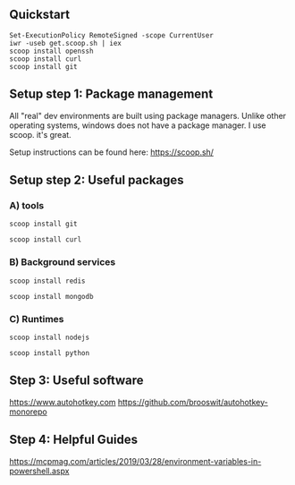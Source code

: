 ## Quickstart
```
Set-ExecutionPolicy RemoteSigned -scope CurrentUser
iwr -useb get.scoop.sh | iex
scoop install openssh
scoop install curl
scoop install git
```

## Setup step 1: Package management

All "real" dev environments are built using package managers. Unlike other operating systems, windows does not have a package manager. I use scoop. it's great.

Setup instructions can be found here: https://scoop.sh/

## Setup step 2: Useful packages

### A) tools
`scoop install git`

`scoop install curl`

### B) Background services
`scoop install redis`

`scoop install mongodb`

### C) Runtimes
`scoop install nodejs`

`scoop install python`

## Step 3: Useful software
https://www.autohotkey.com
https://github.com/brooswit/autohotkey-monorepo

## Step 4: Helpful Guides
https://mcpmag.com/articles/2019/03/28/environment-variables-in-powershell.aspx
